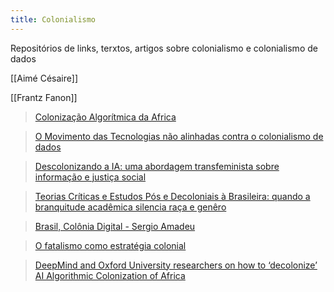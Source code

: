 ```yaml
---
title: Colonialismo
---
```


Repositórios de links, terxtos, artigos sobre colonialismo e colonialismo de dados

[[Aimé Césaire]]

[[Frantz Fanon]]

> <a href="https://www.youtube.com/watch?v=NJ3cFjlAVBs">Colonização Algorítmica da Africa</a>

> <a href="https://jacobin.com.br/2020/12/o-movimento-das-tecnologias-nao-alinhadas-contra-o-colonialismo-de-dados/">O Movimento das Tecnologias não alinhadas contra o colonialismo de dados</a>

> <a href="https://pt.globalvoices.org/2020/06/01/descolonizando-a-ia-uma-abordagem-transfeminista-sobre-informacao-e-justica-social/">Descolonizando a IA: uma abordagem transfeminista sobre informação e justiça social</a>

> <a href="https://emporiododireito.com.br/leitura/teorias-criticas-e-estudos-pos-e-decoloniais-a-brasileira-quando-a-branquitude-academica-silencia-raca-e-genero">Teorias Críticas e Estudos Pós e Decoloniais à Brasileira: quando a branquitude acadêmica silencia raça e genêro</a>

> <a href="https://aterraeredonda.com.br/brasil-colonia-digital/">Brasil, Colônia Digital - Sergio Amadeu</a>

> <a href="https://revistas.unila.edu.br/epistemologiasdosul/article/view/1584">O fatalismo como estratégia colonial</a>

> <a href="https://www.engadget.com/deepmind-oxford-decolonial-ai-paper-161535009.html">DeepMind and Oxford University researchers on how to ‘decolonize’ AI
Algorithmic Colonization of Africa</a>

